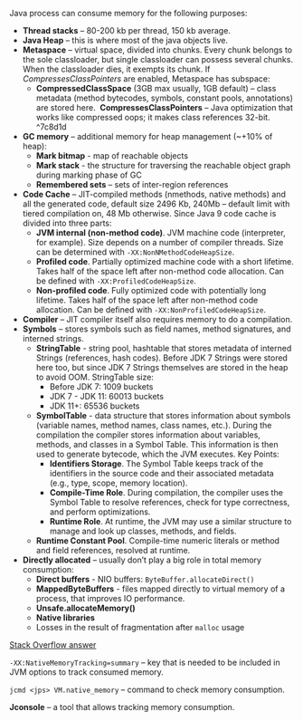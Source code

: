 Java process can consume memory for the following purposes:

- **Thread stacks** – 80-200 kb per thread, 150 kb average.
- **Java Heap** – this is where most of the java objects live.
- **Metaspace** – virtual space, divided into chunks. Every chunk belongs to the sole classloader, but single classloader can possess several chunks. When the classloader dies, it exempts its chunk. If *CompressesClassPointers* are enabled, Metaspace has subspace:
	- **CompressedClassSpace** (3GB max usually, 1GB default) – class metadata (method bytecodes, symbols, constant pools, annotations) are stored here.  **CompressesClassPointers** – Java optimization that works like compressed oops; it makes class references 32-bit. ^7c8d1d
- **GC memory** – additional memory for heap management (~+10% of heap):
	- **Mark bitmap** - map of reachable objects
	- **Mark stack** - the structure for traversing the reachable object graph during marking phase of GC
	- **Remembered sets** – sets of inter-region references
- **Code Cache** – JIT-compiled methods (nmethods, native methods) and all the generated code, default size 2496 Kb, 240Mb – default limit with tiered compilation on, 48 Mb otherwise. Since Java 9 code cache is divided into three parts:
	- **JVM internal (non-method code)**. JVM machine code (interpreter, for example). Size depends on a number of compiler threads. Size can be determined with `-XX:NonNMethodCodeHeapSize`.
	- **Profiled code**. Partially optimized machine code with a short lifetime. Takes half of the space left after non-method code allocation. Can be defined with `-XX:ProfiledCodeHeapSize`.
	- **Non-profiled code**. Fully optimized code with potentially long lifetime. Takes half of the space left after non-method code allocation. Can be defined with `-XX:NonProfiledCodeHeapSize`.
- **Compiler** – JIT compiler itself also requires memory to do a compilation.
- **Symbols** – stores symbols such as field names, method signatures, and interned strings.
	- **StringTable** - string pool, hashtable that stores metadata of interned Strings (references, hash codes). Before JDK 7 Strings were stored here too, but since JDK 7 Strings themselves are stored in the heap to avoid OOM. StringTable size:
		- Before JDK 7: 1009 buckets
		- JDK 7 - JDK 11: 60013 buckets
		- JDK 11+: 65536 buckets
	- **SymbolTable** - data structure that stores information about symbols (variable names, method names, class names, etc.). During the compilation the compiler stores information about variables, methods, and classes in a Symbol Table. This information is then used to generate bytecode, which the JVM executes. Key Points:
		- **Identifiers Storage**. The Symbol Table keeps track of the identifiers in the source code and their associated metadata (e.g., type, scope, memory location).
		- **Compile-Time Role**. During compilation, the compiler uses the Symbol Table to resolve references, check for type correctness, and perform optimizations.
		- **Runtime Role**. At runtime, the JVM may use a similar structure to manage and look up classes, methods, and fields.
	- **Runtime Constant Pool**. Compile-time numeric literals or method and field references, resolved at runtime.
- **Directly allocated** – usually don’t play a big role in total memory consumption:
	- **Direct buffers** - NIO buffers: `ByteBuffer.allocateDirect()`
	- **MappedByteBuffers** - files mapped directly to virtual memory of a process, that improves IO performance.
	- **Unsafe.allocateMemory()**
	- **Native libraries**
	- Losses in the result of fragmentation after `malloc` usage

[Stack Overflow answer](https://stackoverflow.com/questions/53451103/java-using-much-more-memory-than-heap-size-or-size-correctly-docker-memory-limi)

`-XX:NativeMemoryTracking=summary` – key that is needed to be included in JVM options to track consumed memory.

`jcmd <jps> VM.native_memory` – command to check memory consumption.

**Jconsole** – a tool that allows tracking memory consumption.

